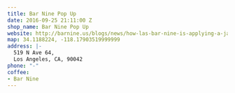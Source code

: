 ```yaml
---
title: Bar Nine Pop Up
date: 2016-09-25 21:11:00 Z
shop_name: Bar Nine Pop Up
website: http://barnine.us/blogs/news/how-las-bar-nine-is-applying-a-japanese-manufacturing-concept-to-coffee-retail
map: 34.1188224, -118.17903519999999
address: |-
  519 N Ave 64,
  Los Angeles, CA, 90042
phone: "-"
coffee:
- Bar Nine
---
```


